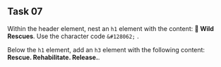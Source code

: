 ## Task 07
Within the header element, nest an `h1` element with the content: **&#128062; Wild Rescues**. Use the character code `&#128062;` .

Below the `h1` element, add an `h3` element with the following content:   **Rescue. Rehabilitate. Release.**.  